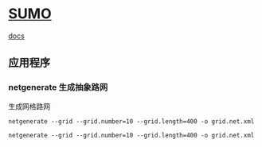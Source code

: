 # [SUMO](https://sumo.dlr.de/)

[docs](https://sumo.dlr.de/docs/index.html)

## 应用程序

### netgenerate 生成抽象路网

生成网格路网

```shell
netgenerate --grid --grid.number=10 --grid.length=400 -o grid.net.xml
```

```shell
netgenerate --grid --grid.number=10 --grid.length=400 -o grid.net.xml
```
